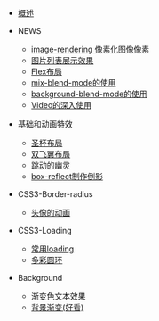   * [概述](start.md)
  
* NEWS
  * [image-rendering 像素化图像像素](image-rendering.md)
  * [图片列表展示效果](css3-skew-image.md)
  * [Flex布局](flex.md)
  * [mix-blend-mode的使用](mix-blend-mode.md)
  * [background-blend-mode的使用](background-blend-mode.md)
  * [Video的深入使用](video.md)

* 基础和动画特效
  * [圣杯布局](layout-sb.md)
  * [双飞翼布局](layout-sfy.md)
  * [跳动的幽灵](float-yl.md)
  * [box-reflect制作倒影<span class='new'></span>](css3-box-reflect.md)

* CSS3-Border-radius
  * [头像的动画](basic.md)

* CSS3-Loading
  * [常用loading<span class='new'></span>](loading.md)
  * [多彩圆环](loading-1.md)

* Background
  * [渐变色文本效果<span class="new"></span>](css3-font.md)
  * [背景渐变(好看)](background-1.md)
